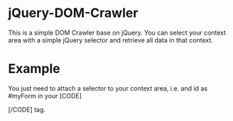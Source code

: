 # jQuery-DOM-Crawler
This is a simple DOM Crawler base on jQuery. You can select your context area with a simple jQuery selector and retrieve all data in that context.

# Example
You just need to attach a selector to your context area, i.e. and id as #myForm in your [CODE]<form>[/CODE] tag.
